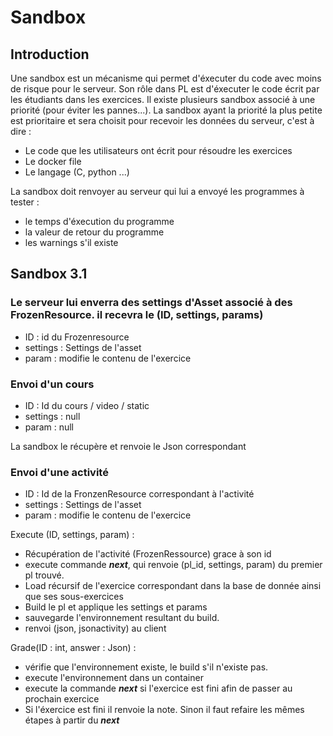 #  Sandbox

## Introduction

Une sandbox est un mécanisme qui permet d'éxecuter du code avec moins de risque pour le serveur. Son rôle dans PL est d'éxecuter le code écrit par les étudiants dans les exercices.
Il existe plusieurs sandbox associé à une priorité (pour éviter les pannes...). La sandbox ayant la priorité la plus petite est prioritaire et sera choisit pour recevoir les données du serveur, c'est à dire :
* Le code que les utilisateurs ont écrit pour résoudre les exercices
* Le docker file
* Le langage (C, python ...)

La sandbox doit renvoyer au serveur qui lui a envoyé les programmes à tester :
* le temps d'éxecution du programme
* la valeur de retour du programme
* les warnings s'il existe

## Sandbox 3.1

### Le serveur lui enverra des settings d'Asset associé à des FrozenResource. il recevra le (ID, settings, params) 
- ID : id du Frozenresource
- settings : Settings de l'asset
- param : modifie le contenu de l'exercice

### Envoi d'un cours
- ID : Id du cours / video / static
- settings : null
- param : null

La sandbox le récupère et renvoie le Json correspondant

### Envoi d'une activité
- ID : Id de la FronzenResource correspondant à l'activité
- settings :  Settings de l'asset
- param : modifie le contenu de l'exercice

Execute (ID, settings, param) : 
- Récupération de l'activité (FrozenRessource) grace à son id
- execute commande ***next***, qui renvoie (pl_id, settings, param) du premier pl trouvé.
- Load récursif de l'exercice correspondant dans la base de donnée ainsi que ses sous-exercices
- Build le pl et applique les settings et params
- sauvegarde l'environnement resultant du build.
- renvoi (json, jsonactivity) au client

Grade(ID : int, answer : Json) : 
- vérifie que l'environnement existe, le build s'il n'existe pas.
- execute l'environnement dans un container
- execute la commande ***next***  si l'exercice est fini afin de passer au prochain exercice
- Si l'éxercice est fini il renvoie la note. Sinon il faut refaire les mêmes étapes à partir du ***next***




<!---
Author : Hugo
Validator :
-->
